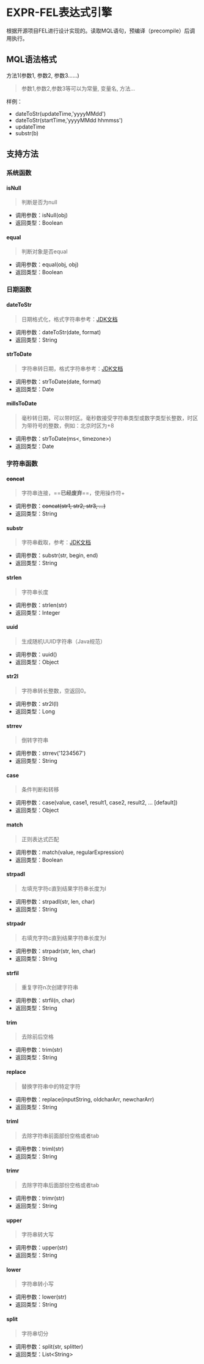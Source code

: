 # EXPR-FEL表达式引擎

根据开源项目FEL进行设计实现的。读取MQL语句，预编译（precompile）后调用执行。


## MQL语法格式

方法1(参数1, 参数2, 参数3......)

> 参数1,参数2,参数3等可以为常量, 变量名, 方法...

样例：

- dateToStr(updateTime,'yyyyMMdd')
- dateToStr(startTime,'yyyyMMdd hhmmss')
- updateTime
- substr(b)

## 支持方法

### 系统函数

#### isNull

> 判断是否为null

- 调用参数：isNull(obj)
- 返回类型：Boolean

#### equal

> 判断对象是否equal

- 调用参数：equal(obj, obj)
- 返回类型：Boolean

### 日期函数

#### dateToStr

> 日期格式化，格式字符串参考：[JDK文档](https://docs.oracle.com/javase/9/docs/api/java/text/SimpleDateFormat.html)

- 调用参数：dateToStr(date, format)
- 返回类型：String

#### strToDate

> 字符串转日期，格式字符串参考：[JDK文档](https://docs.oracle.com/javase/9/docs/api/java/text/SimpleDateFormat.html)

- 调用参数：strToDate(date, format)
- 返回类型：Date

#### millsToDate

> 毫秒转日期，可以带时区。毫秒数接受字符串类型或数字类型长整数，时区为带符号的整数，例如：北京时区为+8

- 调用参数：strToDate(ms<, timezone>)
- 返回类型：Date

### 字符串函数

#### ~~concat~~

> 字符串连接，==**已经废弃**==，使用操作符+

- 调用参数：~~concat(str1, str2, str3, …)~~
- 返回类型：String

#### substr

> 字符串截取，参考：[JDK文档](https://docs.oracle.com/javase/9/docs/api/java/lang/String.html#substring-int-int-)

- 调用参数：substr(str, begin, end)
- 返回类型：String

#### strlen

> 字符串长度

- 调用参数：strlen(str)
- 返回类型：Integer

#### uuid

> 生成随机UUID字符串（Java规范）

- 调用参数：uuid()
- 返回类型：Object

#### str2l

> 字符串转长整数，空返回0。

- 调用参数：str2l(l)
- 返回类型：Long

#### strrev

> 倒转字符串

- 调用参数：strrev('1234567')
- 返回类型：String

#### case

> 条件判断和转移

- 调用参数：case(value, case1, result1, case2, result2, ... [default])
- 返回类型：Object

#### match

> 正则表达式匹配

- 调用参数：match(value, regularExpression)
- 返回类型：Boolean

#### strpadl

> 左填充字符c直到结果字符串长度为l

- 调用参数：strpadl(str, len, char)
- 返回类型：String

#### strpadr

> 右填充字符c直到结果字符串长度为l

- 调用参数：strpadr(str, len, char)
- 返回类型：String

#### strfil

> 重复字符n次创建字符串

- 调用参数：strfil(n, char)
- 返回类型：String

#### trim

> 去除前后空格

- 调用参数：trim(str)
- 返回类型：String

#### replace

> 替换字符串中的特定字符

- 调用参数：replace(inputString, oldcharArr, newcharArr)
- 返回类型：String

#### triml

> 去除字符串前面部份空格或者tab

- 调用参数：triml(str)
- 返回类型：String

#### trimr

> 去除字符串后面部份空格或者tab

- 调用参数：trimr(str)
- 返回类型：String

#### upper

> 字符串转大写

- 调用参数：upper(str)
- 返回类型：String

#### lower

> 字符串转小写

- 调用参数：lower(str)
- 返回类型：String

#### split

> 字符串切分

- 调用参数：split(str, splitter)
- 返回类型：List&lt;String&gt;
